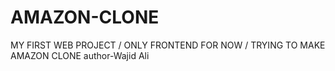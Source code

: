 # AMAZON-CLONE
MY FIRST WEB PROJECT / ONLY FRONTEND FOR NOW / TRYING TO MAKE AMAZON CLONE
author-Wajid Ali
